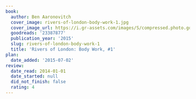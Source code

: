 ```yaml
---
book:
  author: Ben Aaronovitch
  cover_image: rivers-of-london-body-work-1.jpg
  cover_image_url: https://i.gr-assets.com/images/S/compressed.photo.goodreads.com/books/1414252892l/23387877._SX98_.jpg
  goodreads: '23387877'
  publication_year: '2015'
  slug: rivers-of-london-body-work-1
  title: 'Rivers of London: Body Work, #1'
plan:
  date_added: '2015-07-02'
review:
  date_read: 2014-01-01
  date_started: null
  did_not_finish: false
  rating: 4
---
```

